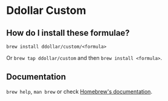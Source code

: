 # Ddollar Custom

## How do I install these formulae?

`brew install ddollar/custom/<formula>`

Or `brew tap ddollar/custom` and then `brew install <formula>`.

## Documentation

`brew help`, `man brew` or check [Homebrew's documentation](https://docs.brew.sh).
